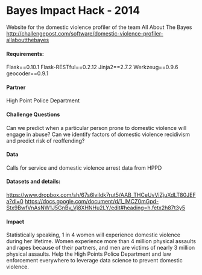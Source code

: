 Bayes Impact Hack - 2014
========================

Website for the domestic violence profiler of the team All About The Bayes
http://challengepost.com/software/domestic-violence-profiler-allaboutthebayes

#### Requirements:
Flask==0.10.1
Flask-RESTful==0.2.12
Jinja2==2.7.2
Werkzeug==0.9.6
geocoder==0.9.1

#### Partner
High Point Police Department

#### Challenge Questions
Can we predict when a particular person prone to domestic violence will engage in abuse?
Can we identify factors of domestic violence recidivism and predict risk of reoffending?

#### Data
Calls for service and domestic violence arrest data from HPPD

#### Datasets and details:
https://www.dropbox.com/sh/67s6lvildk7rut5/AAB_THCeUvViZjuXdLT80JEFa?dl=0
https://docs.google.com/document/d/1_lMCZ0mGpd-Stx9BwfVnAsNW1J5GnBv_Vj8XHNHu2LY/edit#heading=h.fetx2h87t3y5

#### Impact
Statistically speaking, 1 in 4 women will experience domestic violence during her lifetime. Women experience more than 4 million physical assaults and rapes because of their partners, and men are victims of nearly 3 million physical assaults. Help the High Points Police Department and law enforcement everywhere to leverage data science to prevent domestic violence.
